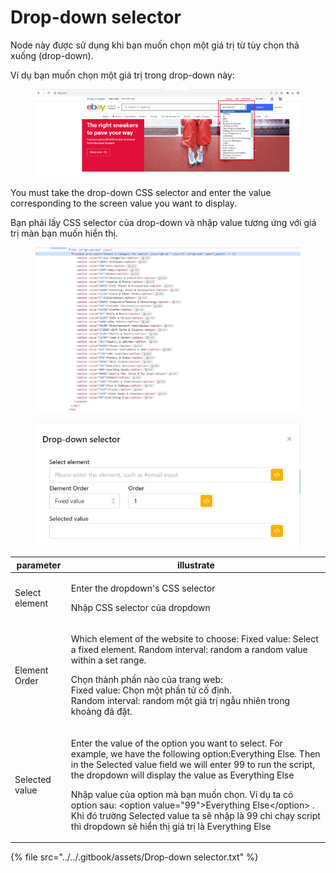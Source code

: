 # Drop-down selector

Node này được sử dụng khi bạn muốn chọn một giá trị từ tùy chọn thả xuống (drop-down).

Ví dụ bạn muốn chọn một giá trị trong drop-down này:

<figure><img src="../../.gitbook/assets/image (2) (1) (1) (1) (1) (1) (1) (1) (1) (1) (1) (1) (1) (1).png" alt=""><figcaption></figcaption></figure>

You must take the drop-down CSS selector and enter the value corresponding to the screen value you want to display.

Bạn phải lấy CSS selector của drop-down và nhập value tương ứng với giá trị màn bạn muốn hiển thị.

<figure><img src="../../.gitbook/assets/image (1) (1) (1) (1) (1) (1) (1) (1) (1) (1) (1) (1) (1) (1) (1) (1) (1) (1) (1) (1) (1) (1) (1) (1).png" alt=""><figcaption></figcaption></figure>

<figure><img src="../../.gitbook/assets/Drop-down selector.png" alt=""><figcaption></figcaption></figure>

| parameter      | illustrate                                                                                                                                                                                                                                                                                                                                                                                                                                                                                              |
| -------------- | ------------------------------------------------------------------------------------------------------------------------------------------------------------------------------------------------------------------------------------------------------------------------------------------------------------------------------------------------------------------------------------------------------------------------------------------------------------------------------------------------------- |
| Select element | <p>Enter the dropdown's CSS selector</p><p></p><p>Nhập CSS selector của dropdown</p>                                                                                                                                                                                                                                                                                                                                                                                                                    |
| Element Order  | <p>Which element of the website to choose: Fixed value: Select a fixed element. Random interval: random a random value within a set range.</p><p></p><p>Chọn thành phần nào của trang web:<br>Fixed value: Chọn một phần tử cố định.<br>Random interval: random một giá trị ngẫu nhiên trong khoảng đã đặt.</p>                                                                                                                                                                                         |
| Selected value | <p>Enter the value of the option you want to select. For example, we have the following option:Everything Else. Then in the Selected value field we will enter 99 to run the script, the dropdown will display the value as Everything Else</p><p></p><p>Nhập value của option mà bạn muốn chọn. Ví dụ ta có option sau: &#x3C;option value="99">Everything Else&#x3C;/option>  . Khi đó trường Selected value ta sẽ nhập là 99 chi chạy script thì dropdown sẽ hiển thị giá trị là Everything Else</p> |

{% file src="../../.gitbook/assets/Drop-down selector.txt" %}
